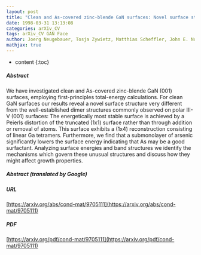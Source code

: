 ```yaml
---
layout: post
title: "Clean and As-covered zinc-blende GaN surfaces: Novel surface structures and surfactant behavior"
date: 1998-03-31 13:13:08
categories: arXiv_CV
tags: arXiv_CV GAN Face
author: Joerg Neugebauer, Tosja Zywietz, Matthias Scheffler, John E. Northrup, Chris G. Van de Walle
mathjax: true
---
```


* content
{:toc}

##### Abstract
We have investigated clean and As-covered zinc-blende GaN (001) surfaces, employing first-principles total-energy calculations. For clean GaN surfaces our results reveal a novel surface structure very different from the well-established dimer structures commonly observed on polar III-V (001) surfaces: The energetically most stable surface is achieved by a Peierls distortion of the truncated (1x1) surface rather than through addition or removal of atoms. This surface exhibits a (1x4) reconstruction consisting of linear Ga tetramers. Furthermore, we find that a submonolayer of arsenic significantly lowers the surface energy indicating that As may be a good surfactant. Analyzing surface energies and band structures we identify the mechanisms which govern these unusual structures and discuss how they might affect growth properties.

##### Abstract (translated by Google)


##### URL
[https://arxiv.org/abs/cond-mat/9705111](https://arxiv.org/abs/cond-mat/9705111)

##### PDF
[https://arxiv.org/pdf/cond-mat/9705111](https://arxiv.org/pdf/cond-mat/9705111)

